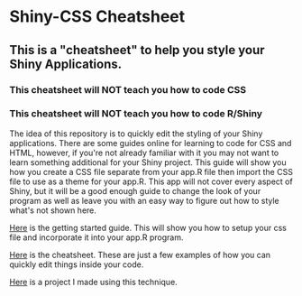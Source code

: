 # Shiny-CSS Cheatsheet
## This is a "cheatsheet" to help you style your Shiny Applications.
### This cheatsheet will NOT teach you how to code CSS
### This cheatsheet will NOT teach you how to code R/Shiny

The idea of this repository is to quickly edit the styling of your Shiny applications. There are some guides online for learning to code for CSS and HTML, however, if you're not already familiar with it you may not want to learn something additional for your Shiny project. This guide will show you how you create a CSS file separate from your app.R file then import the CSS file to use as a theme for your app.R. This app will not cover every aspect of Shiny, but it will be a good enough guide to change the look of your program as well as leave you with an easy way to figure out how to style what's not shown here. 

[Here](https://github.com/thomaskellough/Personal-Projects/blob/master/shiny-css-cheatsheet/Getting-started.md) is the getting started guide. This will show you how to setup your css file and incorporate it into your app.R program.

[Here](https://github.com/thomaskellough/Personal-Projects/blob/add-css/shiny-css-cheatsheet/cheatsheet.md) is the cheatsheet. These are just a few examples of how you can quickly edit things inside your code. 

[Here](https://github.com/thomaskellough/Personal-Projects/tree/master/grades-analyzer) is a project I made using this technique.
